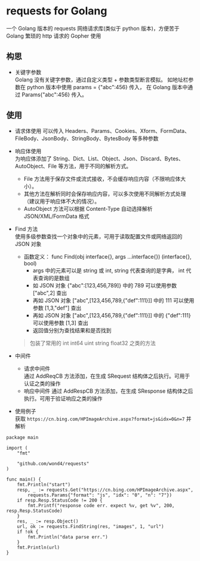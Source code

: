 # requests for Golang
一个 Golang 版本的 requests 网络请求库(类似于 python 版本)，方便苦于 Golang 繁琐的 http 请求的 Gopher 使用

## 构思
- 关键字参数  
Golang 没有关键字参数，通过自定义类型 + 参数类型断言模拟。
如地址栏参数在 python 版本中使用 params = {"abc":456} 传入，
在 Golang 版本中通过 Params{"abc":456} 传入。

## 使用
- 请求体使用
可以传入 Headers、Params、Cookies、Xform、FormData、FileBody、JsonBody、StringBody、BytesBody 等多种参数


- 响应体使用  
为响应体添加了 String、Dict、List、Object、Json、Discard、Bytes、AutoObject、File 等方法，用于不同的解析方式。
  - File 方法用于保存文件或流式接收，不会缓存响应内容（不限响应体大小）。
  - 其他方法在解析同时会保存响应内容，可以多次使用不同解析方式处理（建议用于响应体不大的情况）。
  - AutoObject 方法可以根据 Content-Type 自动选择解析 JSON/XML/FormData 格式

- Find 方法  
使用多级参数查找一个对象中的元素，可用于读取配置文件或网络返回的 JSON 对象
  - 函数定义： func Find(obj interface{}, args ...interface{}) (interface{}, bool)  
    - args 中的元素可以是 string 或 int, string 代表查询的是字典， int 代表查询的是数组
    - 如 JSON 对象 {"abc":[123,456,789]} 中的 789 可以使用参数 ["abc",2] 查出
    - 再如 JSON 对象 ["abc",[123,456,789,{"def":111}]] 中的 111 可以使用参数 [1,3,"def"] 查出
    - 再如 JSON 对象 ["abc",[123,456,789,{"def":111}]] 中的 {"def":111} 可以使用参数 [1,3] 查出
    - 返回值分别为查找结果和是否找到
  > 包装了常用的 int int64 uint string float32 之类的方法 

- 中间件  
  - 请求中间件  
    通过 AddReqCB 方法添加，在生成 SRequest 结构体之后执行。可用于认证之类的操作
  - 响应中间件
    通过 AddRespCB 方法添加，在生成 SResponse 结构体之后执行。可用于验证响应之类的操作

- 使用例子  
获取 `https://cn.bing.com/HPImageArchive.aspx?format=js&idx=0&n=7` 并解析
```
package main

import (
	"fmt"

	"github.com/wond4/requests"
)

func main() {
	fmt.Println("start")
	resp, _ := requests.Get("https://cn.bing.com/HPImageArchive.aspx",
		requests.Params{"format": "js", "idx": "0", "n": "7"})
	if resp.Resp.StatusCode != 200 {
		fmt.Printf("response code err. expect %v, get %v", 200, resp.Resp.StatusCode)
	}
	res, _ := resp.Object()
	url, ok := requests.FindString(res, "images", 1, "url")
	if !ok {
		fmt.Println("data parse err.")
	}
	fmt.Println(url)
}
```


